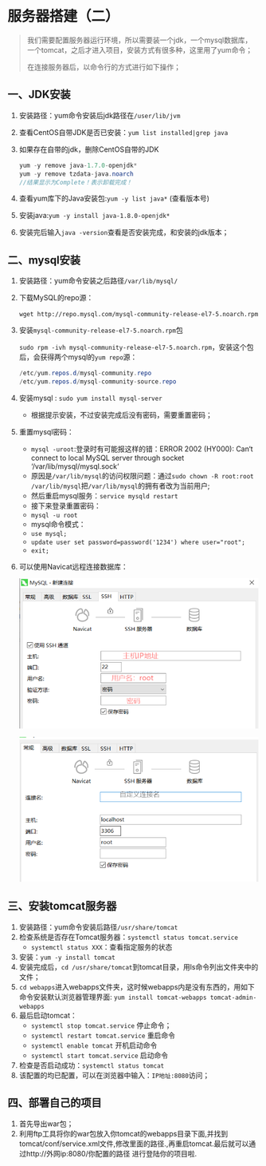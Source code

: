 # 服务器搭建（二）

> 我们需要配置服务器运行环境，所以需要装一个jdk，一个mysql数据库，一个tomcat，之后才进入项目，安装方式有很多种，这里用了yum命令；
>
> 在连接服务器后，以命令行的方式进行如下操作；

## 一、JDK安装

1. 安装路径：yum命令安装后jdk路径在`/user/lib/jvm`

2. 查看CentOS自带JDK是否已安装：`yum list installed|grep java`

3. 如果存在自带的jdk，删除CentOS自带的JDK

   ```java
   yum -y remove java-1.7.0-openjdk*
   yum -y remove tzdata-java.noarch
   //结果显示为Complete！表示卸载完成！
   ```

4. 查看yum库下的Java安装包:`yum -y list java*`   (查看版本号)

5. 安装java:`yum -y install java-1.8.0-openjdk*`

6. 安装完后输入`java -version`查看是否安装完成，和安装的jdk版本；

## 二、mysql安装

1. 安装路径：yum命令安装之后路径`/var/lib/mysql/`

2. 下载MySQL的repo源：

   `wget http://repo.mysql.com/mysql-community-release-el7-5.noarch.rpm`

3. 安装`mysql-community-release-el7-5.noarch.rpm`包

   `sudo rpm -ivh mysql-community-release-el7-5.noarch.rpm`，安装这个包后，会获得两个mysql的`yum repo`源：

   ```java
   /etc/yum.repos.d/mysql-community.repo
   /etc/yum.repos.d/mysql-community-source.repo
   ```

4. 安装mysql : `sudo yum install mysql-server`

   - 根据提示安装，不过安装完成后没有密码，需要重置密码；

5. 重置mysql密码：

   - `mysql -uroot`:登录时有可能报这样的错：ERROR 2002 (HY000): Can‘t connect to local MySQL server through socket ‘/var/lib/mysql/mysql.sock‘
   - 原因是`/var/lib/mysql`的访问权限问题：通过`sudo chown -R root:root /var/lib/mysql`把`/var/lib/mysql`的拥有者改为当前用户;
   - 然后重启mysql服务：`service mysqld restart`
   - 接下来登录重置密码：
   - `mysql -u root`
   - mysql命令模式：
   - `use mysql;`
   - `update user set password=password('1234') where user="root";`
   - `exit;`

6. 可以使用Navicat远程连接数据库：

   ![Navicat远程连接](./images/Navicat远程连接1.png)

   ![Navicat远程连接1](./images/Navicat远程连接2.png)

## 三、安装tomcat服务器

1. 安装路径：yum命令安装后路径`/usr/share/tomcat`
2. 检查系统是否存在Tomcat服务器：`systemctl status tomcat.service`
   - `systemctl status XXX`：查看指定服务的状态
3. 安装：`yum -y install tomcat`
4. 安装完成后，`cd /usr/share/tomcat`到tomcat目录，用ls命令列出文件夹中的文件；
5. `cd webapps`进入webapps文件夹，这时候webapps内是没有东西的，用如下命令安装默认浏览器管理界面:
   `yum install tomcat-webapps tomcat-admin-webapps`
6. 最后启动tomcat：
   - `systemctl stop tomcat.service` 停止命令；
   - `systemctl restart tomcat.service` 重启命令
   - `systemctl enable tomcat` 开机启动命令
   - `systemctl start tomcat.service` 启动命令
7. 检查是否启动成功：`systemctl status tomcat`
8. 该配置的均已配置，可以在浏览器中输入：`IP地址:8080`访问；

## 四、部署自己的项目

1. 首先导出war包；
2. 利用ftp工具将你的war包放入你tomcat的webapps目录下面,并找到tomcat/conf/service.xml文件,修改里面的路径.,再重启tomcat.最后就可以通过http://外网ip:8080/你配置的路径 进行登陆你的项目啦.

